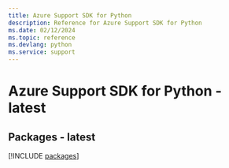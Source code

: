 ```yaml
---
title: Azure Support SDK for Python
description: Reference for Azure Support SDK for Python
ms.date: 02/12/2024
ms.topic: reference
ms.devlang: python
ms.service: support
---
```

# Azure Support SDK for Python - latest
## Packages - latest
[!INCLUDE [packages](support-index.md)]